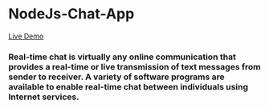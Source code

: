 # NodeJs-Chat-App
[Live Demo](https://anshshah-chat-app.herokuapp.com/)

### Real-time chat is virtually any online communication that provides a real-time or live transmission of text messages from sender to receiver. A variety of software programs are available to enable real-time chat between individuals using Internet services.
